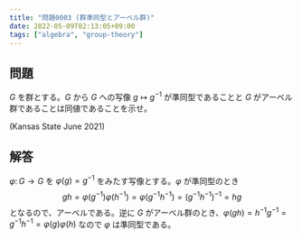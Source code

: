 ```yaml
---
title: "問題0003 (群準同型とアーベル群)"
date: 2022-05-09T02:13:05+09:00
tags: ["algebra", "group-theory"]
---
```


## 問題

$G$ を群とする。$G$ から $G$ への写像 $g\mapsto g^{-1}$ が準同型であることと $G$ がアーベル群であることは同値であることを示せ。

(Kansas State June 2021)

## 解答

$\varphi\colon G\to G$ を $\varphi(g)=g^{-1}$ をみたす写像とする。$\varphi$ が準同型のとき
$$
gh=\varphi(g^{-1})\varphi(h^{-1})=\varphi(g^{-1}h^{-1})=(g^{-1}h^{-1})^{-1}=hg
$$
となるので、アーベルである。逆に $G$ がアーベル群のとき、$\varphi(gh)=h^{-1}g^{-1}=g^{-1}h^{-1}=\varphi(g)\varphi(h)$ なので $\varphi$ は準同型である。
